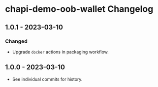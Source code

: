# chapi-demo-oob-wallet Changelog

## 1.0.1 - 2023-03-10

### Changed
- Upgrade `docker` actions in packaging workflow.

## 1.0.0 - 2023-03-10

- See individual commits for history.
